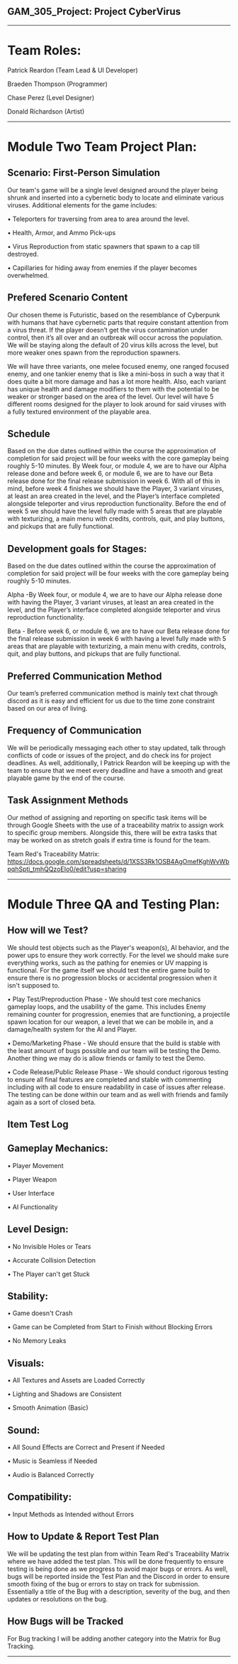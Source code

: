 ## GAM_305_Project: Project CyberVirus

------------------------------------------------------------
# Team Roles:

Patrick Reardon (Team Lead & UI Developer)

Braeden Thompson (Programmer)

Chase Perez (Level Designer)

Donald Richardson (Artist)

------------------------------------------------------------
# Module Two Team Project Plan:

## Scenario: First-Person Simulation

Our team's game will be a single level designed around the player being shrunk and inserted into a cybernetic body
to locate and eliminate various viruses. Additional elements for the game includes:

•	Teleporters for traversing from area to area around the level.

•	Health, Armor, and Ammo Pick-ups

•	Virus Reproduction from static spawners that spawn to a cap till destroyed.

•	Capillaries for hiding away from enemies if the player becomes overwhelmed.

## Prefered Scenario Content

Our chosen theme is Futuristic, based on the resemblance of Cyberpunk with humans that have cybernetic parts that
require constant attention from a virus threat. If the player doesn’t get the virus contamination under control, 
then it’s all over and an outbreak will occur across the population. We will be staying along the default of 20 virus
kills across the level, but more weaker ones spawn from the reproduction spawners. 

We will have three variants, one melee focused enemy, one ranged focused enemy, and one tankier enemy that is like a
mini-boss in such a way that it does quite a bit more damage and has a lot more health. Also, each variant has unique 
health and damage modifiers to them with the potential to be weaker or stronger based on the area of the level. Our 
level will have 5 different rooms designed for the player to look around for said viruses with a fully textured 
environment of the playable area. 

## Schedule

Based on the due dates outlined within the course the approximation of completion for said project will be four 
weeks with the core gameplay being roughly 5-10 minutes. By Week four, or module 4, we are to have our Alpha 
release done and before week 6, or module 6, we are to have our Beta release done for the final release submission
in week 6. With all of this in mind, before week 4 finishes we should have the Player, 3 variant viruses,  at least 
an area created in the level, and the Player’s interface completed alongside teleporter and virus reproduction 
functionality. Before the end of week 5 we should have the level fully made with 5 areas that are playable with 
texturizing, a main menu with credits, controls, quit, and play buttons, and pickups that are fully functional.

## Development goals for Stages:

Based on the due dates outlined within the course the approximation of completion for said project will be four 
weeks with the core gameplay being roughly 5-10 minutes. 

Alpha -By Week four, or module 4, we are to have our Alpha release done with having the Player, 3 variant viruses, 
at least an area created in the level, and the Player’s interface completed alongside teleporter and virus reproduction 
functionality. 

Beta - Before week 6, or module 6, we are to have our Beta release done for the final release submission in week 6 
with having a level fully made with 5 areas that are playable with texturizing, a main menu with credits, controls, 
quit, and play buttons, and pickups that are fully functional.

## Preferred Communication Method

Our team’s preferred communication method is mainly text chat through discord as it is easy and efficient for us due
to the time zone constraint based on our area of living. 

## Frequency of Communication

We will be periodically messaging each other to stay updated, talk through conflicts of code or issues of the project,
and do check ins for project deadlines. As well, additionally, I Patrick Reardon will be keeping up with the team to 
ensure that we meet every deadline and have a smooth and great playable game by the end of the course. 

## Task Assignment Methods

Our method of assigning and reporting on specific task items will be through Google Sheets with the use of a 
traceability matrix to assign work to specific group members. Alongside this, there will be extra tasks that may be 
worked on as stretch goals if extra time is found for the team.

Team Red's Traceability Matrix: 
https://docs.google.com/spreadsheets/d/1XSS3Rk1OSB4AgOmefKghWvWbpqhSpti_tmhQQzoEIo0/edit?usp=sharing

------------------------------------------------------------
# Module Three QA and Testing Plan:

## How will we Test?

We should test objects such as the Player's weapon(s), AI behavior, and the power ups to ensure they work correctly. 
For the level we should make sure everything works, such as the pathing for enemies or UV mapping is functional. For 
the game itself we should test the entire game build to ensure there is no progression blocks or accidental progression
when it isn't supposed to.

•	Play Test/Preproduction Phase - We should test core mechanics gameplay loops, and the usability of the game. This
includes Enemy remaining counter for progression, enemies that are functioning, a projectile spawn location for our
weapon, a level that we can be mobile in, and a damage/health system for the AI and Player.

•	Demo/Marketing Phase -  We should ensure that the build is stable with the least amount of bugs possible and our
team will be testing the Demo. Another thing we may do is allow friends or family to test the Demo.

•	Code Release/Public Release Phase - We should conduct rigorous testing to ensure all final features are completed and
stable with commenting including with all code to ensure readability in case of issues after release. The testing can 
be done within our team and as well with friends and family again as a sort of closed beta.

## Item Test Log

Gameplay Mechanics:
------------------------------------------------------------

•	Player Movement

•	Player Weapon

•	User Interface

•	AI Functionality

Level Design:
------------------------------------------------------------

•	No Invisible Holes or Tears

•	Accurate Collision Detection

•	The Player can't get Stuck


Stability:
------------------------------------------------------------

•	Game doesn't Crash

•	Game can be Completed from Start to Finish without Blocking Errors

•	No Memory Leaks

Visuals:
------------------------------------------------------------

•	All Textures and Assets are Loaded Correctly

•	Lighting and Shadows are Consistent

•	Smooth Animation (Basic)

Sound:
------------------------------------------------------------

•	All Sound Effects are Correct and Present if Needed

•	Music is Seamless if Needed

•	Audio is Balanced Correctly

Compatibility:
------------------------------------------------------------

•	Input Methods as Intended without Errors

## How to Update & Report Test Plan

We will be updating the test plan from within Team Red's Traceability Matrix where we have added the test plan. This
will be done frequently to ensure testing is being done as we progress to avoid major bugs or errors. As well, bugs 
will be reported inside the Test Plan and the Discord in order to ensure smooth fixing of the bug or errors to stay
on track for submission. Essentially a title of the Bug with a description, severity of the bug, and then updates or
resolutions on the bug.

## How Bugs will be Tracked

For Bug tracking I will be adding another category into the Matrix for Bug Tracking.

------------------------------------------------------------

